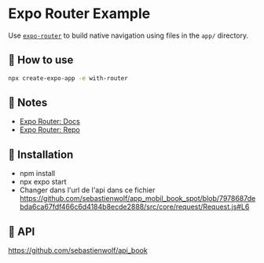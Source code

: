 # Expo Router Example

Use [`expo-router`](https://expo.github.io/router) to build native navigation using files in the `app/` directory.

## 🚀 How to use

```sh
npx create-expo-app -e with-router
```

## 📝 Notes

- [Expo Router: Docs](https://expo.github.io/router)
- [Expo Router: Repo](https://github.com/expo/router)

## 📝 Installation  
  
- npm install  
- npx expo start  
- Changer dans l'url de l'api dans ce fichier https://github.com/sebastienwolf/app_mobil_book_spot/blob/7978687debda6ca67fdf466c6d4184b8ecde2888/src/core/request/Request.js#L6  
  
  
## 📝 API   
  
https://github.com/sebastienwolf/api_book
